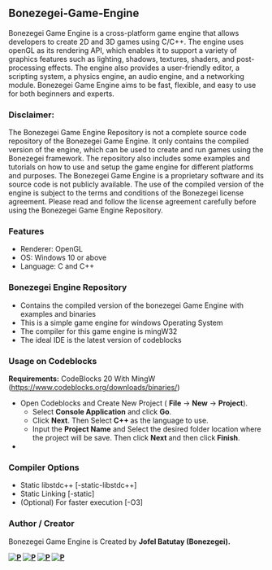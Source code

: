 ## Bonezegei-Game-Engine
Bonezegei Game Engine is a cross-platform game engine that allows developers to create 2D and 3D games using C/C++. The engine uses openGL as its rendering API, which enables it to support a variety of graphics features such as lighting, shadows, textures, shaders, and post-processing effects. The engine also provides a user-friendly editor, a scripting system, a physics engine, an audio engine, and a networking module. Bonezegei Game Engine aims to be fast, flexible, and easy to use for both beginners and experts.

### Disclaimer: 
The Bonezegei Game Engine Repository is not a complete source code repository of the Bonezegei Game Engine. It only contains the compiled version of the engine, which can be used to create and run games using the Bonezegei framework. The repository also includes some examples and tutorials on how to use and setup the game engine for different platforms and purposes. The Bonezegei Game Engine is a proprietary software and its source code is not publicly available. The use of the compiled version of the engine is subject to the terms and conditions of the Bonezegei license agreement. Please read and follow the license agreement carefully before using the Bonezegei Game Engine Repository.

### Features
* Renderer: OpenGL 
* OS: Windows 10 or above
* Language: C and C++

### Bonezegei Engine Repository 
* Contains the compiled version of the bonezegei Game Engine with examples and binaries
* This is a simple game engine for windows Operating System
* The compiler for this game engine is mingW32 
* The ideal IDE is the latest version of codeblocks

### Usage on Codeblocks
<strong>Requirements:</strong> CodeBlocks 20 With MingW (https://www.codeblocks.org/downloads/binaries/)
* Open Codeblocks and Create New Project ( <strong>File</strong> -> <strong>New</strong> -> <strong>Project</strong>).
  * Select <strong>Console Application</strong> and click <strong>Go</strong>.
  * Click <strong>Next</strong>. Then Select <strong> C++ </strong> as the language to use.
  * Input the <strong>Project Name</strong> and Select the desired folder location where the project will be save. Then click <strong> Next </strong> and then click<strong> Finish</strong>.
* 

### Compiler Options
* Static libstdc++ [-static-libstdc++]
* Static Linking [-static]
* (Optional) For faster execution [-O3]

### Author / Creator
Bonezegei Game Engine is Created by <strong>Jofel Batutay<strong> (Bonezegei).

[![P](https://img.shields.io/badge/linkedin-%230077B5.svg?style=for-the-badge&logo=linkedin&logoColor=white)](https://www.linkedin.com/in/jofelbatutay)
[![P](https://img.shields.io/badge/ResearchGate-00CCBB?style=for-the-badge&logo=ResearchGate&logoColor=white)](https://www.researchgate.net/profile/Jofel-Batutay)
[![P](https://img.shields.io/badge/ORCID-A6CE39?style=for-the-badge&logo=ORCID&logoColor=white)](https://orcid.org/0009-0007-1467-1947)
[![P](https://img.shields.io/badge/GoogleScholar-4285F4?style=for-the-badge&logo=googleScholar&logoColor=white)](https://scholar.google.com/citations?user=pjUpWn8AAAAJ&hl=en)

